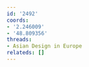 ```yaml
---
id: '2492'
coords:
- '2.246009'
- '48.809356'
threads:
- Asian Design in Europe
relateds: []
---
```

